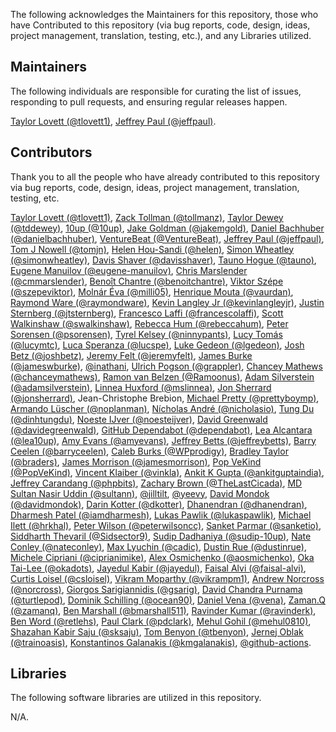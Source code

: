 The following acknowledges the Maintainers for this repository, those who have Contributed to this repository (via bug reports, code, design, ideas, project management, translation, testing, etc.), and any Libraries utilized.

## Maintainers

The following individuals are responsible for curating the list of issues, responding to pull requests, and ensuring regular releases happen.

[Taylor Lovett (@tlovett1)](https://github.com/tlovett1), [Jeffrey Paul (@jeffpaul)](https://github.com/jeffpaul).

## Contributors

Thank you to all the people who have already contributed to this repository via bug reports, code, design, ideas, project management, translation, testing, etc.

[Taylor Lovett (@tlovett1)](https://github.com/tlovett1), [Zack Tollman (@tollmanz)](https://github.com/tollmanz), [Taylor Dewey (@tddewey)](https://github.com/tddewey), [10up (@10up)](https://github.com/10up), [Jake Goldman (@jakemgold)](https://github.com/jakemgold), [Daniel Bachhuber (@danielbachhuber)](https://github.com/danielbachhuber), [VentureBeat (@VentureBeat)](https://github.com/VentureBeat), [Jeffrey Paul (@jeffpaul)](https://github.com/jeffpaul), [Tom J Nowell (@tomjn)](https://github.com/tomjn), [Helen Hou-Sandi (@helen)](https://github.com/helen), [Simon Wheatley (@simonwheatley)](https://github.com/simonwheatley), [Davis Shaver (@davisshaver)](https://github.com/davisshaver), [Tauno Hogue (@tauno)](https://github.com/tauno), [Eugene Manuilov (@eugene-manuilov)](https://github.com/eugene-manuilov), [Chris Marslender (@cmmarslender)](https://github.com/cmmarslender), [Benoît Chantre (@benoitchantre)](https://github.com/benoitchantre), [Viktor Szépe (@szepeviktor)](https://github.com/szepeviktor), [Molnár Éva (@milli05)](https://github.com/milli05), [Henrique Mouta (@vaurdan)](https://github.com/vaurdan), [Raymond Ware (@raymondware)](https://github.com/raymondware), [Kevin Langley Jr (@kevinlangleyjr)](https://github.com/kevinlangleyjr), [Justin Sternberg (@jtsternberg)](https://github.com/jtsternberg), [Francesco Laffi (@francescolaffi)](https://github.com/francescolaffi), [Scott Walkinshaw (@swalkinshaw)](https://github.com/swalkinshaw), [Rebecca Hum (@rebeccahum)](https://github.com/rebeccahum), [Peter Sorensen (@psorensen)](https://github.com/psorensen), [Tyrel Kelsey (@ninnypants)](https://github.com/ninnypants), [Lucy Tomás (@lucymtc)](https://github.com/lucymtc), [Luca Speranza (@lucspe)](https://github.com/lucspe), [Luke Gedeon (@lgedeon)](https://github.com/lgedeon), [Josh Betz (@joshbetz)](https://github.com/joshbetz), [Jeremy Felt (@jeremyfelt)](https://github.com/jeremyfelt), [James Burke (@jameswburke)](https://github.com/jameswburke), [@inathani](https://github.com/inathani), [Ulrich Pogson (@grappler)](https://github.com/grappler), [Chancey Mathews (@chanceymathews)](https://github.com/chanceymathews), [Ramon van Belzen (@Ramoonus)](https://github.com/Ramoonus), [Adam Silverstein (@adamsilverstein)](https://github.com/adamsilverstein), [Linnea Huxford (@mslinnea)](https://github.com/mslinnea), [Jon Sherrard (@jonsherrard)](https://github.com/jonsherrard), Jean-Christophe Brebion, [Michael Pretty (@prettyboymp)](https://github.com/prettyboymp), [Armando Lüscher (@noplanman)](https://github.com/noplanman), [Nícholas André (@nicholasio)](https://github.com/nicholasio), [Tung Du (@dinhtungdu)](https://github.com/dinhtungdu), [Noeste IJver (@noesteijver)](https://github.com/noesteijver), [David Greenwald (@davidegreenwald)](https://github.com/davidegreenwald), [GitHub Dependabot (@dependabot)](https://github.com/apps/dependabot), [Lea Alcantara (@lea10up)](https://github.com/lea10up), [Amy Evans (@amyevans)](https://github.com/amyevans), [Jeffrey Betts (@jeffreybetts)](https://github.com/jeffreybetts), [Barry Ceelen (@barryceelen)](https://github.com/barryceelen), [Caleb Burks (@WPprodigy)](https://github.com/WPprodigy), [Bradley Taylor (@braders)](https://github.com/braders), [James Morrison (@jamesmorrison)](https://github.com/jamesmorrison), [Pop VeKind (@PopVeKind)](https://github.com/PopVeKind), [Vincent Klaiber (@vinkla)](https://github.com/vinkla), [Ankit K Gupta (@ankitguptaindia)](https://github.com/ankitguptaindia), [Jeffrey Carandang (@phpbits)](https://github.com/phpbits), [Zachary Brown (@TheLastCicada)](https://github.com/TheLastCicada), [MD Sultan Nasir Uddin (@sultann)](https://github.com/sultann), [@jilltilt](https://github.com/jilltilt), [@yeevy](https://github.com/yeevy), [David Mondok (@davidmondok)](https://github.com/davidmondok), [Darin Kotter (@dkotter)](https://github.com/dkotter), [Dhanendran (@dhanendran)](https://github.com/dhanendran), [Dharmesh Patel (@iamdharmesh)](https://github.com/iamdharmesh), [Lukas Pawlik (@lukaspawlik)](https://github.com/lukaspawlik), [Michael Ilett (@hrkhal)](https://github.com/hrkhal), [Peter Wilson (@peterwilsoncc)](https://github.com/peterwilsoncc), [Sanket Parmar (@sanketio)](https://github.com/sanketio), [Siddharth Thevaril (@Sidsector9)](https://github.com/Sidsector9), [Sudip Dadhaniya (@sudip-10up)](https://github.com/sudip-10up), [Nate Conley (@nateconley)](https://github.com/nateconley), [Max Lyuchin (@cadic)](https://github.com/cadic), [Dustin Rue (@dustinrue)](https://github.com/dustinrue), [Michele Cipriani (@ciprianimike)](https://github.com/ciprianimike), [Alex Osmichenko (@aosmichenko)](https://github.com/aosmichenko), [Oka Tai-Lee (@okadots)](https://github.com/okadots), [Jayedul Kabir (@jayedul)](https://github.com/jayedul), [Faisal Alvi (@faisal-alvi)](https://github.com/faisal-alvi), [Curtis Loisel (@csloisel)](https://github.com/csloisel), [Vikram Moparthy (@vikrampm1)](https://github.com/vikrampm1), [Andrew Norcross (@norcross)](https://github.com/norcross), [Giorgos Sarigiannidis (@gsarig)](https://github.com/gsarig), [David Chandra Purnama (@turtlepod)](https://github.com/turtlepod), [Dominik Schilling (@ocean90)](https://github.com/ocean90), [Daniel Vena (@vena)](https://github.com/vena), [Zaman.Q (@zamanq)](https://github.com/zamanq), [Ben Marshall (@bmarshall511)](https://github.com/bmarshall511), [Ravinder Kumar (@ravinderk)](https://github.com/ravinderk), [Ben Word (@retlehs)](https://github.com/retlehs), [Paul Clark (@pdclark)](https://github.com/pdclark), [Mehul Gohil (@mehul0810)](https://github.com/mehul0810), [Shazahan Kabir Saju (@sksaju)](https://github.com/sksaju), [Tom Benyon (@tbenyon)](https://github.com/tbenyon), [Jernej Oblak (@trainoasis)](https://github.com/trainoasis), [Konstantinos Galanakis (@kmgalanakis)](https://github.com/kmgalanakis), [@github-actions](https://github.com/apps/github-actions).

## Libraries

The following software libraries are utilized in this repository.

N/A.
